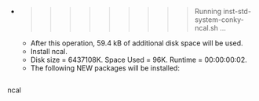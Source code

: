 * >>>>>>>>> Running inst-std-system-conky-ncal.sh ...
  * After this operation, 59.4 kB of additional disk space will be used.
  * Install ncal.
  * Disk size = 6437108K. Space Used = 96K. Runtime = 00:00:00:02.
  * The following NEW packages will be installed:
  ```bash
ncal
  ```
